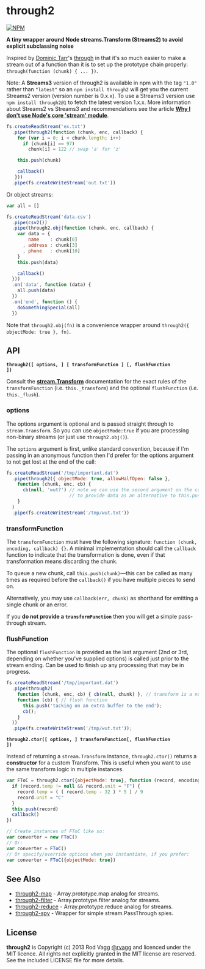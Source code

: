 # through2

<!--

soon ...

[![Build Status](https://secure.travis-ci.org/rvagg/through2.png)](http://travis-ci.org/rvagg/through2)

[![Build Status](https://saucelabs.com/browser-matrix/through2-sauce.svg)](https://travis-ci.org/rvagg/through2)

-->

[![NPM](https://nodei.co/npm/through2.png?downloads&downloadRank)](https://nodei.co/npm/through2/)

<!--
not happy with these, we need to peg to readable-stream@1.0.x so it'll always report out-of-date

[![david-dm](https://david-dm.org/rvagg/through2.png)](https://david-dm.org/rvagg/through2/)
[![david-dm](https://david-dm.org/rvagg/through2/dev-status.png)](https://david-dm.org/rvagg/through2#info=devDependencies/)
-->

**A tiny wrapper around Node streams.Transform (Streams2) to avoid explicit subclassing noise**

Inspired by [Dominic Tarr](https://github.com/dominictarr)'s [through](https://github.com/dominictarr/through) in that it's so much easier to make a stream out of a function than it is to set up the prototype chain properly: `through(function (chunk) { ... })`.

Note: A **Streams3** version of through2 is available in npm with the tag `"1.0"` rather than `"latest"` so an `npm install through2` will get you the current Streams2 version (version number is 0.x.x). To use a Streams3 version use `npm install through2@1` to fetch the latest version 1.x.x. More information about Streams2 vs Streams3 and recommendations see the article **[Why I don't use Node's core 'stream' module](http://r.va.gg/2014/06/why-i-dont-use-nodes-core-stream-module.html)**.

```js
fs.createReadStream('ex.txt')
  .pipe(through2(function (chunk, enc, callback) {
    for (var i = 0; i < chunk.length; i++)
      if (chunk[i] == 97)
        chunk[i] = 122 // swap 'a' for 'z'

    this.push(chunk)

    callback()
   }))
  .pipe(fs.createWriteStream('out.txt'))
```

Or object streams:

```js
var all = []

fs.createReadStream('data.csv')
  .pipe(csv2())
  .pipe(through2.obj(function (chunk, enc, callback) {
    var data = {
        name    : chunk[0]
      , address : chunk[3]
      , phone   : chunk[10]
    }
    this.push(data)

    callback()
  }))
  .on('data', function (data) {
    all.push(data)
  })
  .on('end', function () {
    doSomethingSpecial(all)
  })
```

Note that `through2.obj(fn)` is a convenience wrapper around `through2({ objectMode: true }, fn)`.

## API

<b><code>through2([ options, ] [ transformFunction ] [, flushFunction ])</code></b>

Consult the **[stream.Transform](http://nodejs.org/docs/latest/api/stream.html#stream_class_stream_transform)** documentation for the exact rules of the `transformFunction` (i.e. `this._transform`) and the optional `flushFunction` (i.e. `this._flush`).

### options

The options argument is optional and is passed straight through to `stream.Transform`. So you can use `objectMode:true` if you are processing non-binary streams (or just use `through2.obj()`).

The `options` argument is first, unlike standard convention, because if I'm passing in an anonymous function then I'd prefer for the options argument to not get lost at the end of the call:

```js
fs.createReadStream('/tmp/important.dat')
  .pipe(through2({ objectMode: true, allowHalfOpen: false },
    function (chunk, enc, cb) {
      cb(null, 'wut?') // note we can use the second argument on the callback
                       // to provide data as an alternative to this.push('wut?')
    }
  )
  .pipe(fs.createWriteStream('/tmp/wut.txt'))
```

### transformFunction

The `transformFunction` must have the following signature: `function (chunk, encoding, callback) {}`. A minimal implementation should call the `callback` function to indicate that the transformation is done, even if that transformation means discarding the chunk.

To queue a new chunk, call `this.push(chunk)`&mdash;this can be called as many times as required before the `callback()` if you have multiple pieces to send on.

Alternatively, you may use `callback(err, chunk)` as shorthand for emitting a single chunk or an error.

If you **do not provide a `transformFunction`** then you will get a simple pass-through stream.

### flushFunction

The optional `flushFunction` is provided as the last argument (2nd or 3rd, depending on whether you've supplied options) is called just prior to the stream ending. Can be used to finish up any processing that may be in progress.

```js
fs.createReadStream('/tmp/important.dat')
  .pipe(through2(
    function (chunk, enc, cb) { cb(null, chunk) }, // transform is a noop
    function (cb) { // flush function
      this.push('tacking on an extra buffer to the end');
      cb();
    }
  ))
  .pipe(fs.createWriteStream('/tmp/wut.txt'));
```

<b><code>through2.ctor([ options, ] transformFunction[, flushFunction ])</code></b>

Instead of returning a `stream.Transform` instance, `through2.ctor()` returns a **constructor** for a custom Transform. This is useful when you want to use the same transform logic in multiple instances.

```js
var FToC = through2.ctor({objectMode: true}, function (record, encoding, callback) {
  if (record.temp != null && record.unit = "F") {
    record.temp = ( ( record.temp - 32 ) * 5 ) / 9
    record.unit = "C"
  }
  this.push(record)
  callback()
})

// Create instances of FToC like so:
var converter = new FToC()
// Or:
var converter = FToC()
// Or specify/override options when you instantiate, if you prefer:
var converter = FToC({objectMode: true})
```

## See Also

  - [through2-map](https://github.com/brycebaril/through2-map) - Array.prototype.map analog for streams.
  - [through2-filter](https://github.com/brycebaril/through2-filter) - Array.prototype.filter analog for streams.
  - [through2-reduce](https://github.com/brycebaril/through2-reduce) - Array.prototype.reduce analog for streams.
  - [through2-spy](https://github.com/brycebaril/through2-spy) - Wrapper for simple stream.PassThrough spies.

## License

**through2** is Copyright (c) 2013 Rod Vagg [@rvagg](https://twitter.com/rvagg) and licenced under the MIT licence. All rights not explicitly granted in the MIT license are reserved. See the included LICENSE file for more details.
